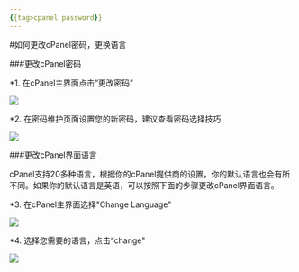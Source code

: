 ```yaml
---
{{tag>cpanel password}}
---
```

#如何更改cPanel密码，更换语言

###更改cPanel密码

*1. 在cPanel主界面点击“更改密码”

![](http://ww4.sinaimg.cn/large/a74ecc4cjw1e14lkyav3uj.jpg)

*2. 在密码维护页面设置您的新密码，建议查看密码选择技巧

![](http://ww1.sinaimg.cn/large/a74e55b4jw1e14logthnbj.jpg)

###更改cPanel界面语言

cPanel支持20多种语言，根据你的cPanel提供商的设置，你的默认语言也会有所不同。如果你的默认语言是英语，可以按照下面的步骤更改cPanel界面语言。

*3. 在cPanel主界面选择"Change Language”

![](http://ww3.sinaimg.cn/large/a74ecc4cjw1e14lpzj3wtj.jpg)

*4. 选择您需要的语言，点击“change"

![](http://ww4.sinaimg.cn/large/a74eed94jw1e14lr70ladj.jpg)




